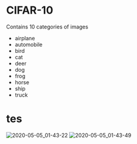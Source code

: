 # CIFAR-10
Contains 10 categories of images
 * airplane
 * automobile
 * bird
 * cat
 * deer
 * dog
 * frog
 * horse
 * ship
 * truck
 
 # tes
 
 ![2020-05-05_01-43-22](https://user-images.githubusercontent.com/30840805/81009889-13099600-8e73-11ea-992d-6eeb51a14358.png)
![2020-05-05_01-43-49](https://user-images.githubusercontent.com/30840805/81009909-169d1d00-8e73-11ea-980a-82f93503eaf6.png)

